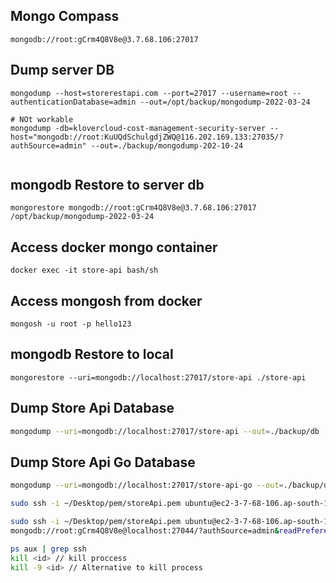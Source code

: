 ## Mongo Compass
```
mongodb://root:gCrm4Q8V8e@3.7.68.106:27017
```

## Dump server DB

```shell
mongodump --host=storerestapi.com --port=27017 --username=root --authenticationDatabase=admin --out=/opt/backup/mongodump-2022-03-24

# NOt workable
mongodump -db=klovercloud-cost-management-security-server --host="mongodb://root:KuUQdSchulgdjZWQ@116.202.169.133:27035/?authSource=admin" --out=./backup/mongodump-202-10-24


```
## mongodb Restore to server db

```shell
mongorestore mongodb://root:gCrm4Q8V8e@3.7.68.106:27017 /opt/backup/mongodump-2022-03-24
```

## Access docker mongo container
```shell
docker exec -it store-api bash/sh
```
## Access mongosh from docker
```shell
mongosh -u root -p hello123
```


<!-- Localhost -->
## mongodb Restore to local
```shell
mongorestore --uri=mongodb://localhost:27017/store-api ./store-api
```

## Dump Store Api Database
```sh
mongodump --uri=mongodb://localhost:27017/store-api --out=./backup/db
```


## Dump Store Api Go Database
```sh
mongodump --uri=mongodb://localhost:27017/store-api-go --out=./backup/db
```

<!-- Accees via tunnel -->
```sh
sudo ssh -i ~/Desktop/pem/storeApi.pem ubuntu@ec2-3-7-68-106.ap-south-1.compute.amazonaws.com -L 27044:localhost:27044
```

<!-- Mongo Port forwarn via tunnel -->
```sh
sudo ssh -i ~/Desktop/pem/storeApi.pem ubuntu@ec2-3-7-68-106.ap-south-1.compute.amazonaws.com -L 27044:localhost:27017 -Nf
mongodb://root:gCrm4Q8V8e@localhost:27044/?authSource=admin&readPreference=primary&appname=MongoDB%20Compass&directConnection=true&ssl=false
```

<!-- SSH forward Ports -->
```sh
ps aux | grep ssh
kill <id> // kill proccess
kill -9 <id> // Alternative to kill process
```